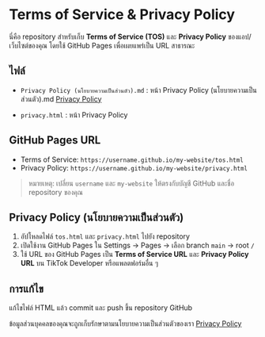 # Terms of Service & Privacy Policy

นี่คือ repository สำหรับเก็บ **Terms of Service (TOS)** และ **Privacy Policy** ของแอป/เว็บไซต์ของคุณ โดยใช้ GitHub Pages เพื่อเผยแพร่เป็น URL สาธารณะ

## ไฟล์
- `Privacy Policy (นโยบายความเป็นส่วนตัว).md` : หน้า Privacy Policy (นโยบายความเป็นส่วนตัว).md <a href="Privacy Policy (นโยบายความเป็นส่วนตัว).md">Privacy Policy</a></p>
- `privacy.html` : หน้า Privacy Policy

## GitHub Pages URL
- Terms of Service: `https://username.github.io/my-website/tos.html`
- Privacy Policy: `https://username.github.io/my-website/privacy.html`

> หมายเหตุ: เปลี่ยน `username` และ `my-website` ให้ตรงกับบัญชี GitHub และชื่อ repository ของคุณ

## Privacy Policy (นโยบายความเป็นส่วนตัว)
1. อัปโหลดไฟล์ `tos.html` และ `privacy.html` ไปยัง repository
2. เปิดใช้งาน GitHub Pages ใน Settings → Pages → เลือก branch `main` → root `/`
3. ใช้ URL ของ GitHub Pages เป็น **Terms of Service URL** และ **Privacy Policy URL** บน TikTok Developer หรือแพลตฟอร์มอื่น ๆ

## การแก้ไข
แก้ไขไฟล์ HTML แล้ว commit และ push ขึ้น repository GitHub

<p>ข้อมูลส่วนบุคคลของคุณจะถูกเก็บรักษาตามนโยบายความเป็นส่วนตัวของเรา 
<a href="Privacy Policy (นโยบายความเป็นส่วนตัว).md">Privacy Policy</a></p>
